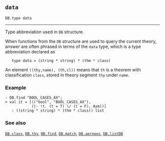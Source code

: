 ## `data`

``` hol4
DB.type data
```

------------------------------------------------------------------------

Type abbreviation used in `DB` structure.

When functions from the `DB` structure are used to query the current
theory, answer are often phrased in terms of the `data` type, which is a
type abbreviation declared as

``` hol4
   type data = (string * string) * (thm * class)
```

An element `((thy,name), (th,cl))` means that `th` is a theorem with
classification `class`, stored in theory segment `thy` under `name`.

### Example

``` hol4
- DB.find "BOOL_CASES_AX";
> val it = [(("bool", "BOOL_CASES_AX"),
            (|- !t. (t = T) \/ (t = F), Axm))]
   : ((string * string) * (thm * class)) list
```

### See also

[`DB.class`](#DB.class), [`DB.thy`](#DB.thy), [`DB.find`](#DB.find),
[`DB.match`](#DB.match), [`DB.apropos`](#DB.apropos),
[`DB.listDB`](#DB.listDB)
